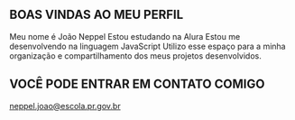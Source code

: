 ## BOAS VINDAS AO MEU PERFIL
Meu nome é João Neppel
Estou estudando na Alura
Estou me desenvolvendo na linguagem JavaScript
Utilizo esse espaço para a minha organização e compartilhamento dos meus projetos desenvolvidos.

## VOCÊ PODE ENTRAR EM CONTATO COMIGO 
neppel.joao@escola.pr.gov.br

<!--
**jotaaneppell/jotaaneppell** is a ✨ _special_ ✨ repository because its `README.md` (this file) appears on your GitHub profile.

Here are some ideas to get you started:

- 🔭 I’m currently working on ...
- 🌱 I’m currently learning ...
- 👯 I’m looking to collaborate on ...
- 🤔 I’m looking for help with ...
- 💬 Ask me about ...
- 📫 How to reach me: ...
- 😄 Pronouns: ...
- ⚡ Fun fact: ...
-->

